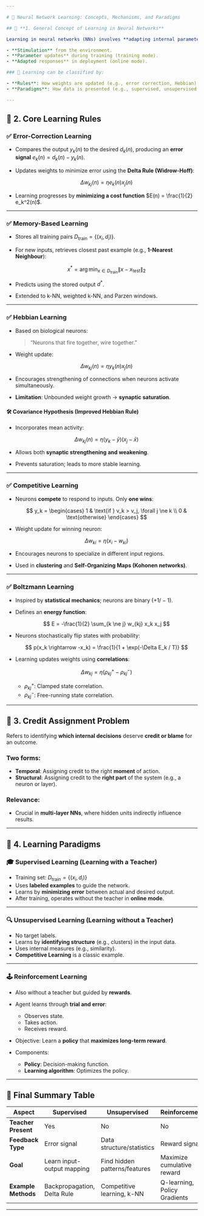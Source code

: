 ```yaml
---

# 🧠 Neural Network Learning: Concepts, Mechanisms, and Paradigms

## 🔷 **1. General Concept of Learning in Neural Networks**

Learning in neural networks (NNs) involves **adapting internal parameters** (e.g., synaptic weights) in response to the environment in order to improve performance. The process typically involves:

- **Stimulation** from the environment.
- **Parameter updates** during training (training mode).
- **Adapted responses** in deployment (online mode).

### 🔀 Learning can be classified by:

- **Rules**: How weights are updated (e.g., error correction, Hebbian).
- **Paradigms**: How data is presented (e.g., supervised, unsupervised, reinforcement).

---
```


## 🔷 **2. Core Learning Rules**

### ✅ **Error-Correction Learning**

- Compares the output $y_k(n)$ to the desired $d_k(n)$, producing an **error signal** $e_k(n) = d_k(n) - y_k(n)$.
- Updates weights to minimize error using the **Delta Rule (Widrow-Hoff)**:

  $$
  \Delta w_{kj}(n) = \eta e_k(n) x_j(n)
  $$

- Learning progresses by **minimizing a cost function** $E(n) = \frac{1}{2} e_k^2(n)$.

---

### ✅ **Memory-Based Learning**

- Stores all training pairs $D_{\text{train}} = \{(x_i, d_i)\}$.
- For new inputs, retrieves closest past example (e.g., **1-Nearest Neighbour**):

  $$
  x^* = \arg\min_{x \in D_{\text{train}}} \|x - x_{\text{test}}\|_2
  $$

- Predicts using the stored output $d^*$.
- Extended to k-NN, weighted k-NN, and Parzen windows.

---

### ✅ **Hebbian Learning**

- Based on biological neurons:

  > “Neurons that fire together, wire together.”

- Weight update:

  $$
  \Delta w_{kj}(n) = \eta y_k(n) x_j(n)
  $$

- Encourages strengthening of connections when neurons activate simultaneously.
- **Limitation**: Unbounded weight growth → **synaptic saturation**.

#### 🛠 **Covariance Hypothesis** (Improved Hebbian Rule)

- Incorporates mean activity:

  $$
  \Delta w_{kj}(n) = \eta (y_k - \bar{y})(x_j - \bar{x})
  $$

- Allows both **synaptic strengthening and weakening**.
- Prevents saturation; leads to more stable learning.

---

### ✅ **Competitive Learning**

- Neurons **compete** to respond to inputs. Only **one wins**:

  $$
  y_k = \begin{cases} 1 & \text{if } v_k > v_j, \forall j \ne k \\ 0 & \text{otherwise} \end{cases}
  $$

- Weight update for winning neuron:

  $$
  \Delta w_{ki} = \eta(x_i - w_{ki})
  $$

- Encourages neurons to specialize in different input regions.
- Used in **clustering** and **Self-Organizing Maps (Kohonen networks)**.

---

### ✅ **Boltzmann Learning**

- Inspired by **statistical mechanics**; neurons are binary ($+1/-1$).
- Defines an **energy function**:

  $$
  E = -\frac{1}{2} \sum_{k \ne j} w_{kj} x_k x_j
  $$

- Neurons stochastically flip states with probability:

  $$
  p(x_k \rightarrow -x_k) = \frac{1}{1 + \exp(-\Delta E_k / T)}
  $$

- Learning updates weights using **correlations**:

  $$
  \Delta w_{kj} = \eta (\rho^+_{kj} - \rho^-_{kj})
  $$

  - $\rho^+_{kj}$: Clamped state correlation.
  - $\rho^-_{kj}$: Free-running state correlation.

---

## 🔷 **3. Credit Assignment Problem**

Refers to identifying **which internal decisions** deserve **credit or blame** for an outcome.

### Two forms:

- **Temporal**: Assigning credit to the right **moment** of action.
- **Structural**: Assigning credit to the **right part** of the system (e.g., a neuron or layer).

### Relevance:

- Crucial in **multi-layer NNs**, where hidden units indirectly influence results.

---

## 🔷 **4. Learning Paradigms**

### 🎓 **Supervised Learning** (Learning with a Teacher)

- Training set: $D_{\text{train}} = \{(x_i, d_i)\}$
- Uses **labeled examples** to guide the network.
- Learns by **minimizing error** between actual and desired output.
- After training, operates without the teacher in **online mode**.

---

### 🔍 **Unsupervised Learning** (Learning without a Teacher)

- No target labels.
- Learns by **identifying structure** (e.g., clusters) in the input data.
- Uses internal measures (e.g., similarity).
- **Competitive Learning** is a classic example.

---

### 🕹️ **Reinforcement Learning**

- Also without a teacher but guided by **rewards**.
- Agent learns through **trial and error**:

  - Observes state.
  - Takes action.
  - Receives reward.

- Objective: Learn a **policy** that **maximizes long-term reward**.
- Components:

  - **Policy**: Decision-making function.
  - **Learning algorithm**: Optimizes the policy.

---

## 🧠 Final Summary Table

| **Aspect**          | **Supervised**              | **Unsupervised**              | **Reinforcement**            |
| ------------------- | --------------------------- | ----------------------------- | ---------------------------- |
| **Teacher Present** | Yes                         | No                            | No                           |
| **Feedback Type**   | Error signal                | Data structure/statistics     | Reward signal                |
| **Goal**            | Learn input-output mapping  | Find hidden patterns/features | Maximize cumulative reward   |
| **Example Methods** | Backpropagation, Delta Rule | Competitive learning, k-NN    | Q-learning, Policy Gradients |

---
